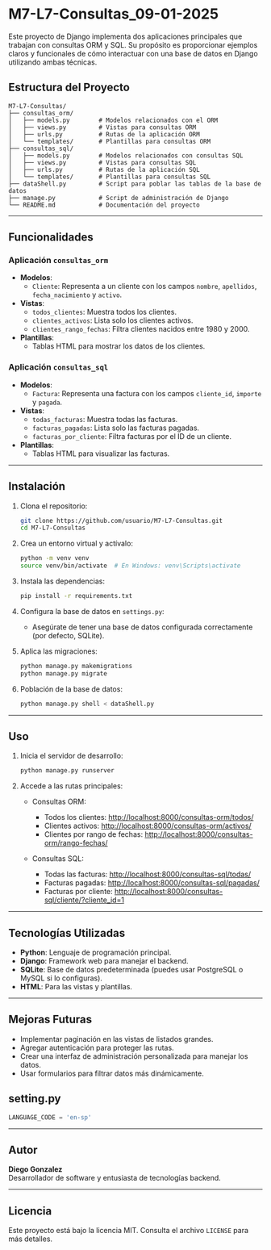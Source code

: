 # M7-L7-Consultas_09-01-2025

Este proyecto de Django implementa dos aplicaciones principales que trabajan con consultas ORM y SQL. Su propósito es proporcionar ejemplos claros y funcionales de cómo interactuar con una base de datos en Django utilizando ambas técnicas.

## Estructura del Proyecto

```
M7-L7-Consultas/
├── consultas_orm/
│   ├── models.py        # Modelos relacionados con el ORM
│   ├── views.py         # Vistas para consultas ORM
│   ├── urls.py          # Rutas de la aplicación ORM
│   └── templates/       # Plantillas para consultas ORM
├── consultas_sql/
│   ├── models.py        # Modelos relacionados con consultas SQL
│   ├── views.py         # Vistas para consultas SQL
│   ├── urls.py          # Rutas de la aplicación SQL
│   └── templates/       # Plantillas para consultas SQL
├── dataShell.py         # Script para poblar las tablas de la base de datos
├── manage.py            # Script de administración de Django
└── README.md            # Documentación del proyecto
```

---

## Funcionalidades

### Aplicación `consultas_orm`
- **Modelos**:
  - `Cliente`: Representa a un cliente con los campos `nombre`, `apellidos`, `fecha_nacimiento` y `activo`.
- **Vistas**:
  - `todos_clientes`: Muestra todos los clientes.
  - `clientes_activos`: Lista solo los clientes activos.
  - `clientes_rango_fechas`: Filtra clientes nacidos entre 1980 y 2000.
- **Plantillas**:
  - Tablas HTML para mostrar los datos de los clientes.

### Aplicación `consultas_sql`
- **Modelos**:
  - `Factura`: Representa una factura con los campos `cliente_id`, `importe` y `pagada`.
- **Vistas**:
  - `todas_facturas`: Muestra todas las facturas.
  - `facturas_pagadas`: Lista solo las facturas pagadas.
  - `facturas_por_cliente`: Filtra facturas por el ID de un cliente.
- **Plantillas**:
  - Tablas HTML para visualizar las facturas.

---

## Instalación

1. Clona el repositorio:
   ```bash
   git clone https://github.com/usuario/M7-L7-Consultas.git
   cd M7-L7-Consultas
   ```

2. Crea un entorno virtual y actívalo:
   ```bash
   python -m venv venv
   source venv/bin/activate  # En Windows: venv\Scripts\activate
   ```

3. Instala las dependencias:
   ```bash
   pip install -r requirements.txt
   ```

4. Configura la base de datos en `settings.py`:
   - Asegúrate de tener una base de datos configurada correctamente (por defecto, SQLite).

5. Aplica las migraciones:
   ```bash
   python manage.py makemigrations
   python manage.py migrate
   ```

6. Población de la base de datos:
   ```bash
   python manage.py shell < dataShell.py
   ```

---

## Uso

1. Inicia el servidor de desarrollo:
   ```bash
   python manage.py runserver
   ```

2. Accede a las rutas principales:

   - Consultas ORM:
     - Todos los clientes: [http://localhost:8000/consultas-orm/todos/](http://localhost:8000/consultas-orm/todos/)
     - Clientes activos: [http://localhost:8000/consultas-orm/activos/](http://localhost:8000/consultas-orm/activos/)
     - Clientes por rango de fechas: [http://localhost:8000/consultas-orm/rango-fechas/](http://localhost:8000/consultas-orm/rango-fechas/)

   - Consultas SQL:
     - Todas las facturas: [http://localhost:8000/consultas-sql/todas/](http://localhost:8000/consultas-sql/todas/)
     - Facturas pagadas: [http://localhost:8000/consultas-sql/pagadas/](http://localhost:8000/consultas-sql/pagadas/)
     - Facturas por cliente: [http://localhost:8000/consultas-sql/cliente/?cliente_id=1](http://localhost:8000/consultas-sql/cliente/?cliente_id=1)

---

## Tecnologías Utilizadas

- **Python**: Lenguaje de programación principal.
- **Django**: Framework web para manejar el backend.
- **SQLite**: Base de datos predeterminada (puedes usar PostgreSQL o MySQL si lo configuras).
- **HTML**: Para las vistas y plantillas.

---

## Mejoras Futuras

- Implementar paginación en las vistas de listados grandes.
- Agregar autenticación para proteger las rutas.
- Crear una interfaz de administración personalizada para manejar los datos.
- Usar formularios para filtrar datos más dinámicamente.


## setting.py

```python
LANGUAGE_CODE = 'en-sp'
```

---

## Autor

**Diego Gonzalez**  
Desarrollador de software y entusiasta de tecnologías backend.

---

## Licencia

Este proyecto está bajo la licencia MIT. Consulta el archivo `LICENSE` para más detalles.